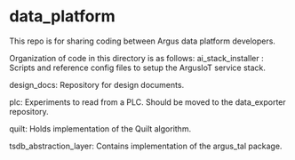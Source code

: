 # data_platform
This repo is for sharing coding between Argus data platform developers.

Organization of code in this directory is as follows:
  ai_stack_installer : Scripts and reference config files to setup the ArgusIoT
                       service stack.

  design_docs: Repository for design documents.

  plc: Experiments to read from a PLC. Should be moved to the data_exporter
       repository.

  quilt: Holds implementation of the Quilt algorithm.

  tsdb_abstraction_layer: Contains implementation of the argus_tal package.
